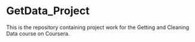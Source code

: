 GetData_Project
===============

This is the repository containing project work for the Getting and Cleaning Data course on Coursera.
